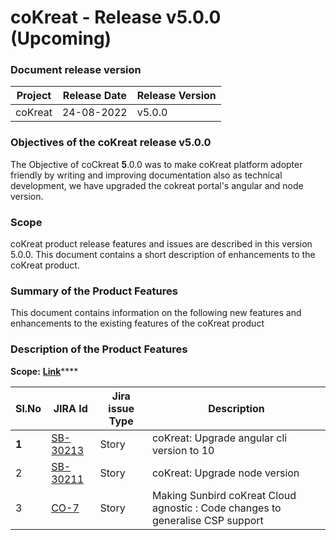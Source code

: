# coKreat - Release v5.0.0 (Upcoming)

### Document release version <a href="#document-release-version" id="document-release-version"></a>

| Project | Release Date | Release Version |
| ------- | ------------ | --------------- |
| coKreat | 24-08-2022   | v5.0.0          |

### **Objectives of the coKreat release v5.0.0**

The Objective of coCkreat **5**.0.0 was to make coKreat platform adopter friendly by writing and improving documentation also as technical development, we have upgraded the cokreat portal's angular and node version.

### Scope

coKreat product release features and issues are described in this version 5.0.0. This document contains a short description of enhancements to the coKreat product.

### **Summary of the Product Features**

This document contains information on the following new features and enhancements to the existing features of the coKreat product

### **Description of the Product Features**

**Scope:** [**Link**](https://project-sunbird.atlassian.net/issues/?filter=12539)****

| Sl.No | JIRA Id                                                           | Jira issue Type | Description                                                                    |
| ----- | ----------------------------------------------------------------- | --------------- | ------------------------------------------------------------------------------ |
| **1** | [SB-30213](https://project-sunbird.atlassian.net/browse/SB-30213) | Story           | coKreat: Upgrade angular cli version to 10                                     |
| 2     | [SB-30211](https://project-sunbird.atlassian.net/browse/SB-30211) | Story           | coKreat: Upgrade node version                                                  |
| 3     | [CO-7](https://project-sunbird.atlassian.net/browse/CO-7)         | Story           | Making Sunbird coKreat Cloud agnostic : Code changes to generalise CSP support |
